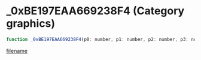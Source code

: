 # _0xBE197EAA669238F4 (Category graphics)

```js
function _0xBE197EAA669238F4(p0: number, p1: number, p2: number, p3: number): number
```

[filename](_0xBE197EAA669238F4_m.md ':include')